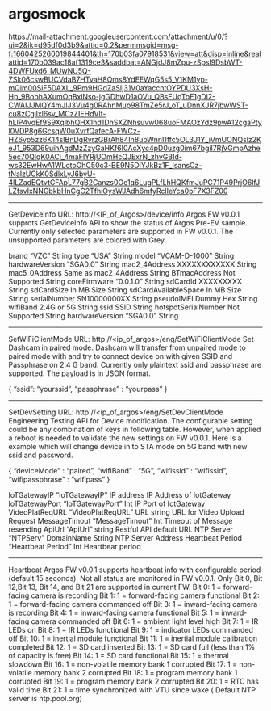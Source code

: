 # argosmock

https://mail-attachment.googleusercontent.com/attachment/u/0/?ui=2&ik=d95df0d3b9&attid=0.2&permmsgid=msg-f:1660425260019844401&th=170b03fa07918531&view=att&disp=inline&realattid=170b039ac18af1319ce3&saddbat=ANGjdJ8mZpu-zSpsl9DsbWT-4DWFUxd6_MUwNU5Q-ZSk06cswBUCVdaB7HTvaH8Qms8YdEEWqG5s5_V1KM1yp-mQim00SiF5DAXL_9Pm9HGdZaSIj31V0aYaccntOYPDU3XsH-Hp_9BobhAXumOqBxiNso-jgGDhwD1aOVu_QBsFUqToE1gDi2-CWAIJJMQY4mJlJ3Vu4g0RAhnMup98TmZe5rJ_oT_uDnnXJR7jbwWST-cu8zCgilxl6sv_MCzZIEHdVlt-hLlP4vqEf9S9XqlbhQHX1hd1DhSXZNhsuvw068uoFMAOzYdz9pwA12cgaPtyl0VDP8g6GcsqW0uXvrfQafecA-FWCz-HZ6vp5zz6K14sIBnDgRvrzGBrAh84In8ubWnnI1ffc5OL3J1Y_iVmUONQslz2KeJ1_953D69uihAgdMzZzyGaHKf6I0AcXyc4pD0uzg0im67bgil7RjVGmpAzhe5ec70QlqK0ACi_4maFIYRjUOmHcQJExrN_zhvGBId-ws32EwHwA1WLotoOhC50c3-BE9N5DIYJkBz1F_lsansCz-tNalzUCkK0SdlxLyJ6byU-4lLZadEQtvtCFApL77gB2Canzs0Oe1q6LugPLfLhHQKfmJuPC71P49PrjO6lfJLZfsvIxNNGbkbHnCgC2TfhiOysWJAdh6mfyRclIeYca0pF7X3FZ00

---------------------------------------------

GetDeviceInfo
URL: http://<IP_of_Argos>/device/info
Argos FW v0.0.1 supprots GetDeviceInfo API to show the status of Argos Pre-EV sample.
Currently only selected parameters are supported in FW v0.0.1.
The unsupported parameters are colored with Grey. 

brand “VZC” String
type “USA” String
model “VCAM-D-1000” String
hardwareVersion “SGA0.0” String
mac2_4Address XXXXXXXXXXXX String
mac5_0Address Same as mac2_4Address String
BTmacAddress Not Supported String
coreFirmware “0.0.1.0” String
sdCardId XXXXXXXXX String
sdCardSize In MB Size String
sdCardAvailableSpace In MB Size String
serialNumber SN10000000XX String
pseudoIMEI Dummy Hex String
wifiBand 2.4G or 5G String
ssid SSID String
hotspotSerialNumber Not Supported String 
hardwareVersion “SGA0.0” String


-----------------------------------------------

SetWiFiClientMode
URL: http://<ip_of_argos>/eng/SetWiFiClientMode
Set Dashcam in paired mode. Dashcam will transfer from unpaired mode to paired mode with
and try to connect device on with given SSID and Passphrase on 2.4 G band. Currently only
plaintext ssid and passphrase are supported. The payload is in JSON format.

{
“ssid”: “yourssid”,
 “passphrase” : “yourpass”
} 

------------------------------------------------

SetDevSetting
URL: http://<ip_of_argos>/eng/SetDevClientMode
Engineering Testing API for Device modification. The configurable setting could be any
combination of keys in following table. However, when applied a reboot is needed to validate
the new settings on FW v0.0.1.
Here is a example which will change device in to STA mode on 5G band with new ssid and
password.


{
 “deviceMode” : “paired”,
 “wifiBand” : “5G”,
 “wifissid” : “wifissid”,
 “wifipassphrase” : “wifipass”
} 


IoTGatewayIP “IoTGatewayIP” IP address IP Address of IotGateway
IoTGatewayPort “IoTGatewayPort” Int IP Port of IotGateway
VideoPlatReqURL
“VideoPlatReqURL” URL string URL for Video Upload
Request
MessageTimout “MessageTimout”
Int Timeout of Message
resending
ApiUrl “ApiUrl” string Restful API default URL
NTP Server “NTPServ” DomainName String NTP Server Address
Heartbeat Period “Heartbeat Period” Int Heartbear period 


-----------------------------------------------------




Heartbeat
Argos FW v0.0.1 supports heartbeat info with configurable period (default 15 seconds).
Not all status are monitored in FW v0.0.1. Only Bit 0, Bit 12,Bit 13, Bit 14, and Bit 21 are
supported in current FW.
Bit 0: 1 = forward-facing camera is recording
Bit 1: 1 = forward-facing camera functional
Bit 2: 1 = forward-facing camera commanded off
Bit 3: 1 = inward-facing camera is recording
Bit 4: 1 = inward-facing camera functional
Bit 5: 1 = inward-facing camera commanded off
Bit 6: 1 = ambient light level high
Bit 7: 1 = IR LEDs on
Bit 8: 1 = IR LEDs functional
Bit 9: 1 = indicator LEDs commanded off
Bit 10: 1 = inertial module functional
Bit 11: 1 = inertial module calibration completed
Bit 12: 1 = SD card inserted
Bit 13: 1 = SD card full (less than 1% of
capacity is free)
Bit 14: 1 = SD card functional
Bit 15: 1 = thermal slowdown
Bit 16: 1 = non-volatile memory bank 1
corrupted
Bit 17: 1 = non-volatile memory bank 2
corrupted
Bit 18: 1 = program memory bank 1 corrupted
Bit 19: 1 = program memory bank 2 corrupted
Bit 20: 1 = RTC has valid time
Bit 21: 1 = time synchronized with VTU since wake ( Default NTP server is ntp.pool.org) 

